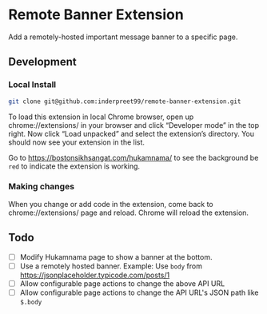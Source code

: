 # Remote Banner Extension

Add a remotely-hosted important message banner to a specific page.

## Development

### Local Install

```bash
git clone git@github.com:inderpreet99/remote-banner-extension.git
```

To load this extension in local Chrome browser, open up chrome://extensions/ in your browser and click “Developer mode” in the top right. Now click “Load unpacked” and select the extension’s directory. You should now see your extension in the list.

Go to https://bostonsikhsangat.com/hukamnama/ to see the background be `red` to indicate the extension is working.

### Making changes

When you change or add code in the extension, come back to chrome://extensions/ page and reload. Chrome will reload the extension.

## Todo

* [ ] Modify Hukamnama page to show a banner at the bottom.
* [ ] Use a remotely hosted banner. Example: Use `body` from https://jsonplaceholder.typicode.com/posts/1
* [ ] Allow configurable page actions to change the above API URL
* [ ] Allow configurable page actions to change the API URL's JSON path like `$.body`
